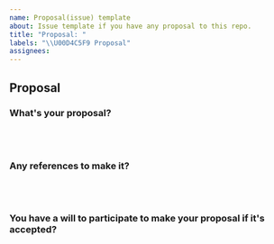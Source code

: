 ```yaml
---
name: Proposal(issue) template
about: Issue template if you have any proposal to this repo.
title: "Proposal: "
labels: "\\U00D4C5F9 Proposal"
assignees:
---
```


## Proposal

### What's your proposal?



<br><br>

### Any references to make it?



<br><br>

### You have a will to participate to make your proposal if it's accepted?



<br><br>